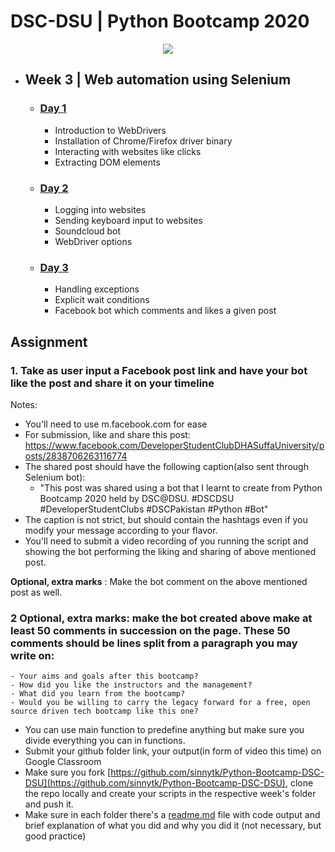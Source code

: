 # DSC-DSU | Python Bootcamp 2020

<p align="center"><img src="../banner.jpg"></img></p>

- ## Week 3 | Web automation using Selenium

  - ### [Day 1](day_1/)

    - Introduction to WebDrivers
    - Installation of Chrome/Firefox driver binary
    - Interacting with websites like clicks
    - Extracting DOM elements

  - ### [Day 2](day_2/)

    - Logging into websites
    - Sending keyboard input to websites
    - Soundcloud bot
    - WebDriver options

  - ### [Day 3](day_3/)
    - Handling exceptions
    - Explicit wait conditions
    - Facebook bot which comments and likes a given post

## Assignment

### 1. Take as user input a Facebook post link and have your bot like the post and share it on your timeline

Notes:

- You'll need to use m.facebook.com for ease
- For submission, like and share this post: https://www.facebook.com/DeveloperStudentClubDHASuffaUniversity/posts/2838706263116774
- The shared post should have the following caption(also sent through Selenium bot):
  - "This post was shared using a bot that I learnt to create from Python Bootcamp 2020 held by DSC@DSU. #DSCDSU #DeveloperStudentClubs #DSCPakistan #Python #Bot"
- The caption is not strict, but should contain the hashtags even if you modify your message according to your flavor.
- You'll need to submit a video recording of you running the script and showing the bot performing the liking and sharing of above mentioned post.

**Optional, extra marks** : Make the bot comment on the above mentioned post as well.

### 2 **Optional, extra marks**: make the bot created above make at least 50 comments in succession on the page. These 50 comments should be lines split from a paragraph you may write on:

    - Your aims and goals after this bootcamp?
    - How did you like the instructors and the management?
    - What did you learn from the bootcamp?
    - Would you be willing to carry the legacy forward for a free, open source driven tech bootcamp like this one?

- You can use main function to predefine anything but make sure you divide everything you can in functions.
- Submit your github folder link, your output(in form of video this time) on Google Classroom
- Make sure you fork [https://github.com/sinnytk/Python-Bootcamp-DSC-DSU](https://github.com/sinnytk/Python-Bootcamp-DSC-DSU), clone the repo locally and create your scripts in the respective week's folder and push it.
- Make sure in each folder there's a [readme.md](http://readme.md) file with code output and brief explanation of what you did and why you did it (not necessary, but good practice)

